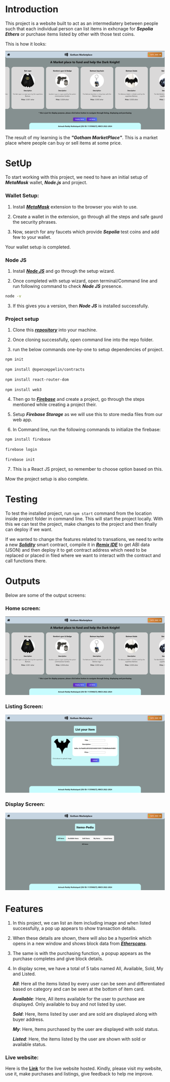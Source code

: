 # Introduction

This project is a website built to act as an intermediatery between people such that each individual person can list items in exhcnage for ***Sepolia Ethers***
or purchase items listed by other with those test coins.

This is how it looks:

![Homescreen](src/img/Homescreen.png)

The result of my learning is the ***"Gotham MarketPlace"***. This is a market place where people can buy or sell items at some price.


# SetUp

To start working with this project, we need to have an initial setup of ***MetaMask*** wallet, ***Node.js*** and project.

### Wallet Setup:

1) Install [***MetaMask***](https://metamask.io/) extension to the browser you wish to use.

2) Create a wallet in the extension, go through all the steps and safe gaurd the security phrases.

3) Now, search for any faucets which provide ***Sepolia*** test coins and add few to your wallet.

Your wallet setup is completed.

### Node JS

1) Install [***Node JS***](https://nodejs.org/en) and go through the setup wizard.

2) Once completed with setup wizard, open terminal/Command line and run following command to check ***Node JS*** presence.


``` sh
node -v
```


3) If this gives you a version, then ***Node JS*** is installed successfully.

### Project setup

1) Clone this [***repository***](https://github.com/avinash-542/GothamMarketplace) into your machine.

2) Once cloning successfully, open command line into the repo folder.

3) run the below commands one-by-one to setup dependencies of project.

```code
npm init

npm install @openzeppelin/contracts

npm install react-router-dom

npm install web3
```

4) Then go to [***Firebase***](https://console.firebase.google.com/) and create a project, go through the steps mentioned while creating a project their.

5) Setup ***Firebase Storage*** as we will use this to store media files from our web app.

6) In Command line, run the following commands to initialize the firebase:

```code
npm install firebase

firebase login

firebase init
```

7) This is a React JS project, so remember to choose option based on this.

Mow the project setup is also complete.

# Testing

To test the installed project, run ```npm start``` command from the location inside project folder in command line. This will start the project locally. With this we can test the project, make changes to the project and then finally can deploy if we want.

If we wanted to change the features related to transations, we need to write a new [***Solidity***](https://soliditylang.org/) smart contract, compile it in [***Remix IDE***](https://remix.ethereum.org/) to get ABI data (JSON) and then deploy it to get contract address which need to be replaced or placed in filed where we want to interact with the contract and call functions there.

# Outputs

Below are some of the output screens:

### Home screen:
![Home screen](src/img/Homescreen.png)

### Listing Screen:
![Listing Screen](src/img/listing.png)

### Display Screen:
![Display Screen](src/img/display.png)

# Features

1) In this project, we can list an item including image and when listed successfully, a pop up appears to show transaction details.

2) When these details are shown, there will also be a hyperlink which opens in a new window and shows block data from [***Etherscans***](https://sepolia.etherscan.io).

3) The same is with the purchasing function, a popup appears as the purchase completes and give block details.

4) In display scree, we have a total of 5 tabs named All, Available, Sold, My and Listed.

    ***All***: Here all the items listed by every user can be seen and differentiated based on category and can be seen at the bottom of item card.

    ***Available***: Here, All items available for the user to purchase are displayed. Only available to buy and not listed by user.

    ***Sold***: Here, Items listed by user and are sold are displayed along with buyer address.

    ***My***: Here, Items purchased by the user are displayed with sold status.

    ***Listed***: Here, the items listed by the user are shown with sold or available status.

### Live website:

Here is the [****Link****](https://bcccproject.web.app/) for the live website hosted. Kindly, please visit my website, use it, make purchases and listings, give feedback to help me improve.
